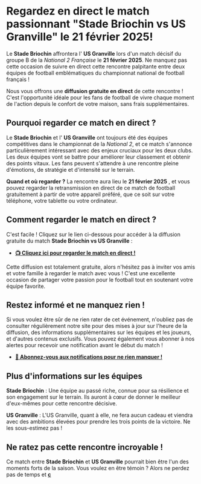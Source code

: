 # Regardez en direct le match passionnant "Stade Briochin vs US Granville" le 21 février 2025!

Le **Stade Briochin** affrontera l' **US Granville** lors d'un match décisif du groupe B de la _National 2 Française_ le **21 février 2025**. Ne manquez pas cette occasion de suivre en direct cette rencontre palpitante entre deux équipes de football emblématiques du championnat national de football français !

Nous vous offrons une **diffusion gratuite en direct** de cette rencontre ! C'est l'opportunité idéale pour les fans de football de vivre chaque moment de l'action depuis le confort de votre maison, sans frais supplémentaires.

## Pourquoi regarder ce match en direct ?

Le **Stade Briochin** et l' **US Granville** ont toujours été des équipes compétitives dans le championnat de la _National 2_, et ce match s'annonce particulièrement intéressant avec des enjeux cruciaux pour les deux clubs. Les deux équipes vont se battre pour améliorer leur classement et obtenir des points vitaux. Les fans peuvent s'attendre à une rencontre pleine d'émotions, de stratégie et d'intensité sur le terrain.

**Quand et où regarder ?** La rencontre aura lieu le **21 février 2025** , et vous pouvez regarder la retransmission en direct de ce match de football gratuitement à partir de votre appareil préféré, que ce soit sur votre téléphone, votre tablette ou votre ordinateur.

## Comment regarder le match en direct ?

C'est facile ! Cliquez sur le lien ci-dessous pour accéder à la diffusion gratuite du match **Stade Briochin vs US Granville** :

- [**📺 Cliquez ici pour regarder le match en direct !**](https://tinyurl.com/livestreamfreeo?st=Stade+Briochin+vs+US+Granville&si=gh)

Cette diffusion est totalement gratuite, alors n'hésitez pas à inviter vos amis et votre famille à regarder le match avec vous ! C'est une excellente occasion de partager votre passion pour le football tout en soutenant votre équipe favorite.

## Restez informé et ne manquez rien !

Si vous voulez être sûr de ne rien rater de cet événement, n'oubliez pas de consulter régulièrement notre site pour des mises à jour sur l'heure de la diffusion, des informations supplémentaires sur les équipes et les joueurs, et d'autres contenus exclusifs. Vous pouvez également vous abonner à nos alertes pour recevoir une notification avant le début du match !

- [**🔔 Abonnez-vous aux notifications pour ne rien manquer !**](https://tinyurl.com/livestreamfreeo?st=Stade+Briochin+vs+US+Granville&si=gh)

## Plus d'informations sur les équipes

**Stade Briochin** : Une équipe au passé riche, connue pour sa résilience et son engagement sur le terrain. Ils auront à cœur de donner le meilleur d'eux-mêmes pour cette rencontre décisive.

**US Granville** : L'US Granville, quant à elle, ne fera aucun cadeau et viendra avec des ambitions élevées pour prendre les trois points de la victoire. Ne les sous-estimez pas !

## Ne ratez pas cette rencontre incroyable !

Ce match entre **Stade Briochin** et **US Granville** pourrait bien être l'un des moments forts de la saison. Vous voulez en être témoin ? Alors ne perdez pas de temps et [**c**](https://tinyurl.com/livestreamfreeo?st=Stade+Briochin+vs+US+Granville&si=gh)
